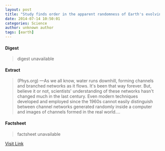 ```yaml
---
layout: post
title: "Study finds order in the apparent randomness of Earth's evolving landscape"
date: 2014-07-14 10:50:01
categories: Science
author: unknown author
tags: [earth]
---
```



#### Digest
>digest unavailable

#### Extract
>(Phys.org) —As we all know, water runs downhill, forming channels and branched networks as it flows. It's been that way forever. But, believe it or not, scientists' understanding of these networks hasn't changed much in the last century. Even modern techniques developed and employed since the 1960s cannot easily distinguish between channel networks generated randomly inside a computer and images of channels formed in the real world....

#### Factsheet
>factsheet unavailable

[Visit Link](http://phys.org/news324536343.html)


